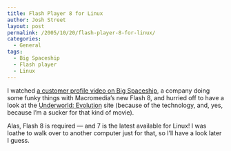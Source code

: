 ```yaml
---
title: Flash Player 8 for Linux
author: Josh Street
layout: post
permalink: /2005/10/20/flash-player-8-for-linux/
categories:
  - General
tags:
  - Big Spaceship
  - Flash player
  - Linux
---
```

I watched [a customer profile video on Big Spaceship][1], a company doing some funky things with Macromedia&#8217;s new Flash 8, and hurried off to have a look at the [Underworld: Evolution][2] site (because of the technology, and, yes, because I&#8217;m a sucker for that kind of movie).

Alas, Flash 8 is required &#8212; and 7 is the latest available for Linux! I was loathe to walk over to another computer just for that, so I&#8217;ll have a look later I guess.

 [1]: http://www.macromedia.com/software/studio/cs_video/big_spaceship/
 [2]: http://www.sonypictures.com/movies/underworldevolution/site/index.html